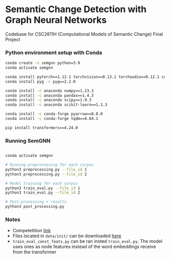# Semantic Change Detection with Graph Neural Networks
Codebase for CSC2611H (Computational Models of Semantic Change) Final Project

### Python environment setup with Conda

```bash
conda create -n semgnn python=3.9
conda activate semgnn

conda install pytorch==1.12.1 torchvision==0.13.1 torchaudio==0.12.1 cudatoolkit=10.2 -c pytorch
conda install pyg -c pyg==2.2.0

conda install -c anaconda numpy==1.23.3
conda install -c anaconda pandas==1.4.3
conda install -c anaconda scipy==1.9.3
conda install -c anaconda scikit-learn==1.1.3

conda install -c conda-forge pyarrow==8.0.0
conda install -c conda-forge tqdm==4.64.1

pip install transformers==4.24.0
```

### Running SemGNN
```bash

conda activate semgnn

# Running preprocessing for each corpus
python3 preprocessing.py --file_id 1
python3 preprocessing.py --file_id 2

# Model training for each corpus
python3 train_eval.py --file_id 1
python3 train_eval.py --file_id 2

# Post-processing + results
python3 post_processing.py
```
### Notes
* Competetition [link](https://competitions.codalab.org/competitions/20948)
* Files located in ```data/init/``` can be downloaded [here](https://www.ims.uni-stuttgart.de/en/research/resources/corpora/sem-eval-ulscd-eng/)
* ```train_eval_const_feats.py``` can be ran insted ```train_eval.py```. The model uses ones as node features instead of the word embeddings receive from the transformer
